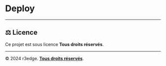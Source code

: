 # Deploy


---

## ⚖️ Licence
Ce projet est sous licence **Tous droits réservés**.

---

© 2024 r3edge. [**Tous droits réservés**](../LICENSE).